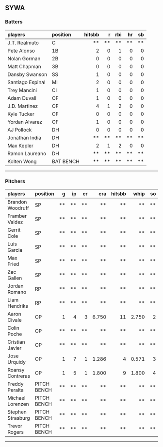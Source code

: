 ## SYWA

### Batters

 |players          |position  | hitsbb|  r| rbi| hr| sb| 
|:----------------|:---------|------:|--:|---:|--:|--:| 
|J.T. Realmuto    |C         |     **| **|  **| **| **| 
|Pete Alonso      |1B        |      2|  0|   1|  0|  0| 
|Nolan Gorman     |2B        |      0|  0|   0|  0|  0| 
|Matt Chapman     |3B        |      0|  0|   0|  0|  0| 
|Dansby Swanson   |SS        |      1|  0|   0|  0|  0| 
|Santiago Espinal |MI        |      2|  0|   0|  0|  0| 
|Trey Mancini     |CI        |      1|  0|   0|  0|  0| 
|Adam Duvall      |OF        |      1|  0|   0|  0|  0| 
|J.D. Martinez    |OF        |      4|  1|   2|  0|  0| 
|Kyle Tucker      |OF        |      0|  0|   0|  0|  0| 
|Yordan Alvarez   |OF        |      1|  0|   0|  0|  0| 
|AJ Pollock       |DH        |      0|  0|   0|  0|  0| 
|Jonathan India   |DH        |     **| **|  **| **| **| 
|Max Kepler       |DH        |      2|  1|   2|  0|  0| 
|Ramon Laureano   |DH        |     **| **|  **| **| **| 
|Kolten Wong      |BAT BENCH |     **| **|  **| **| **| 

* * *

### Pitchers

 
|players           |position    |  g| ip| er|   era| hitsbb|  whip| so|  w| sv| 
|:-----------------|:-----------|--:|--:|--:|-----:|------:|-----:|--:|--:|--:| 
|Brandon Woodruff  |SP          | **| **| **|    **|     **|    **| **| **| **| 
|Framber Valdez    |SP          | **| **| **|    **|     **|    **| **| **| **| 
|Gerrit Cole       |SP          | **| **| **|    **|     **|    **| **| **| **| 
|Luis Garcia       |SP          | **| **| **|    **|     **|    **| **| **| **| 
|Max Fried         |SP          | **| **| **|    **|     **|    **| **| **| **| 
|Zac Gallen        |SP          | **| **| **|    **|     **|    **| **| **| **| 
|Jordan Romano     |RP          | **| **| **|    **|     **|    **| **| **| **| 
|Liam Hendriks     |RP          | **| **| **|    **|     **|    **| **| **| **| 
|Aaron Civale      |OP          |  1|  4|  3| 6.750|     11| 2.750|  2|  0|  0| 
|Colin Poche       |OP          | **| **| **|    **|     **|    **| **| **| **| 
|Cristian Javier   |OP          | **| **| **|    **|     **|    **| **| **| **| 
|Jose Urquidy      |OP          |  1|  7|  1| 1.286|      4| 0.571|  3|  0|  0| 
|Roansy Contreras  |OP          |  1|  5|  1| 1.800|      9| 1.800|  4|  0|  0| 
|Freddy Peralta    |PITCH BENCH | **| **| **|    **|     **|    **| **| **| **| 
|Michael Lorenzen  |PITCH BENCH | **| **| **|    **|     **|    **| **| **| **| 
|Stephen Strasburg |PITCH BENCH | **| **| **|    **|     **|    **| **| **| **| 
|Trevor Rogers     |PITCH BENCH | **| **| **|    **|     **|    **| **| **| **| 


* * *


